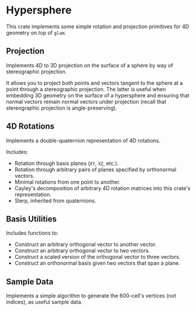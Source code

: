 # Hypersphere
This crate implements some simple rotation and projection primitives for 4D geometry on top of `glam`.

## Projection
Implements 4D to 3D projection on the surface of a sphere by way of stereographic projection.

It allows you to project _both_ points and vectors tangent to the sphere at a point through a stereographic projection.
The latter is useful when embedding 3D geometry on the surface of a hypersphere and ensuring that normal vectors remain
normal vectors under projection (recall that stereographic projection is angle-preserving).

## 4D Rotations
Implements a double-quaternion representation of 4D rotations. 

Includes:
- Rotation through basis planes (`XY`, `XZ`, etc.).
- Rotation through arbitrary pairs of planes specified by orthonormal vectors.
- Minimal rotations from one point to another.
- Cayley's decomposition of arbitrary 4D rotation matrices into this crate's representation.
- Slerp, inherited from quaternions.

## Basis Utilities
Includes functions to:
- Construct an arbitrary orthogonal vector to another vector.
- Construct an arbitrary orthogonal vector to two vectors.
- Construct a scaled version of the orthogonal vector to three vectors.
- Construct an orthonormal basis given two vectors that span a plane. 

## Sample Data
Implements a simple algorithm to generate the 600-cell's vertices (not indices), as useful sample data.
